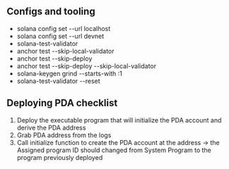 ## Configs and tooling

- solana config set --url localhost
- solana config set --url devnet
- solana-test-validator
- anchor test --skip-local-validator
- anchor test --skip-deploy
- anchor test --skip-deploy --skip-local-validator
- solana-keygen grind --starts-with <PREFIX>:1
- solana-test-validator --reset

## Deploying PDA checklist

1. Deploy the executable program that will initialize the PDA account and derive the PDA address
2. Grab PDA address from the logs
3. Call initialize function to create the PDA account at the address -> the Assigned program ID should changed from System Program to the program previously deployed 



